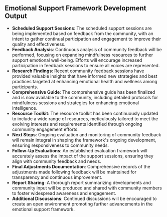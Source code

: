 

## Emotional Support Framework Development Output

- **Scheduled Support Sessions**: The scheduled support sessions are being implemented based on feedback from the community, with an intent to gather continual participation and engagement to improve their quality and effectiveness.
- **Feedback Analysis**: Continuous analysis of community feedback will be performed, focusing on expanding mindfulness resources to further support emotional well-being. Efforts will encourage increased participation in feedback sessions to ensure all voices are represented.
- **Research Findings**: Recent community feedback sessions have provided valuable insights that have informed new strategies and best practices targeted at enhancing emotional health and wellness among participants.
- **Comprehensive Guide**: The comprehensive guide has been finalized and is now available to the community, including detailed protocols for mindfulness sessions and strategies for enhancing emotional intelligence.
- **Resource Toolkit**: The resource toolkit has been continuously updated to include a wide range of resources, meticulously tailored to meet the evolving interests and requirements identified through ongoing community engagement efforts.
- **Next Steps**: Ongoing evaluation and monitoring of community feedback will remain integral in shaping the framework's ongoing development, ensuring responsiveness to community needs.
- **Follow-Up Evaluations**: An established evaluation framework will accurately assess the impact of the support sessions, ensuring they align with community feedback and needs.
- **Final Adjustments Documentation**: Comprehensive records of the adjustments made following feedback will be maintained for transparency and continuous improvement.
- **Report Sharing**: A thorough report summarizing developments and community input will be produced and shared with community members to foster widespread awareness and engagement.
- **Additional Discussions**: Continued discussions will be encouraged to create an open environment promoting further advancements in the emotional support framework.